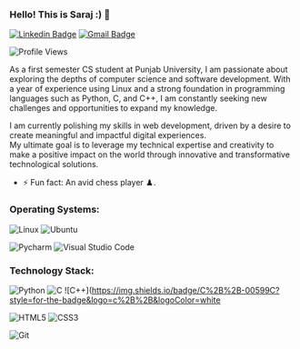 ### Hello! This is Saraj :) 👋 

[![Linkedin Badge](https://img.shields.io/badge/-aswanisaraj-blue?style=flat-square&logo=Linkedin&logoColor=white&link=https://www.linkedin.com/in/awanisaraj/)](https://www.linkedin.com/in/aswanisaraj/)
[![Gmail Badge](https://img.shields.io/badge/-aswanisaraj@gmail.com-c14438?style=flat-square&logo=Gmail&logoColor=white&link=mailto:aswanisaraj@gmail.com)](mailto:aswanisaraj@gmail.com)

![Profile Views](https://komarev.com/ghpvc/?username=aswanisaraj&label=PROFILE+VIEWS)

As a first semester CS student at Punjab University, I am passionate about exploring the depths of computer science and software development. With a year of experience using Linux and a strong foundation in programming languages such as Python, C, and C++, I am constantly seeking new challenges and opportunities to expand my knowledge.  

I am currently polishing my skills in web development, driven by a desire to create meaningful and impactful digital experiences.  
My ultimate goal is to leverage my technical expertise and creativity to make a positive impact on the world through innovative and transformative technological solutions.

* ⚡ Fun fact: An avid chess player ♟️.

### Operating Systems: 
![Linux](https://img.shields.io/badge/Linux-FCC624?style=for-the-badge&logo=linux&logoColor=black)
![Ubuntu](https://img.shields.io/badge/Ubuntu-E95420?style=for-the-badge&logo=ubuntu&logoColor=white)

![Pycharm](https://img.shields.io/badge/PyCharm-000000.svg?&style=for-the-badge&logo=PyCharm&logoColor=white)
![Visual Studio Code](https://img.shields.io/badge/Visual%20Studio%20Code-0078d7.svg?style=for-the-badge&logo=visual-studio-code&logoColor=white)

### Technology Stack:

![Python](https://img.shields.io/badge/Python-FFD43B?style=for-the-badge&logo=python&logoColor=blue)
![C](https://img.shields.io/badge/C-00599C?style=for-the-badge&logo=c&logoColor=white)
![C++](https://img.shields.io/badge/C%2B%2B-00599C?style=for-the-badge&logo=c%2B%2B&logoColor=white

![HTML5](https://img.shields.io/badge/html5-%23E34F26.svg?style=for-the-badge&logo=html5&logoColor=white)
![CSS3](https://img.shields.io/badge/css3-%231572B6.svg?style=for-the-badge&logo=css3&logoColor=white)

![Git](https://img.shields.io/badge/-Git-%23F05032?style=flat-square&logo=git&logoColor=%23ffffff)

